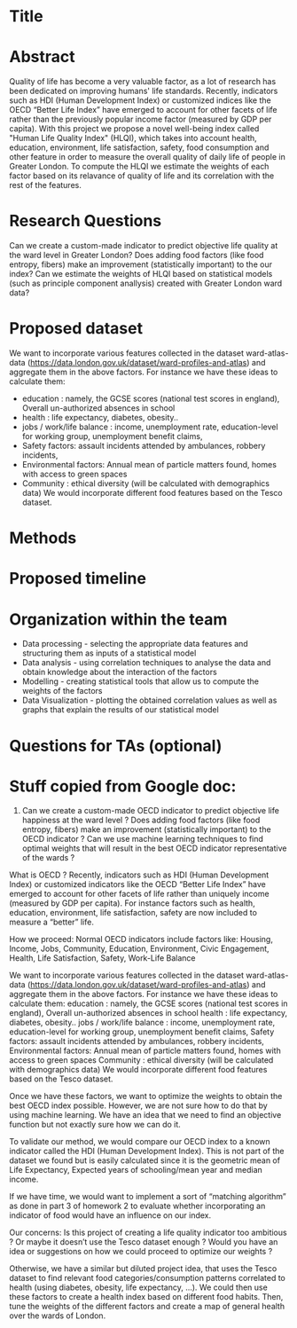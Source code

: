 # Title
# Abstract
Quality of life has become a very valuable factor, as a lot of research has been dedicated on improving humans' life standards. Recently, indicators such as HDI (Human Development Index) or customized indices like the OECD “Better Life Index” have emerged to account for other facets of life rather than the previously popular income factor (measured by GDP per capita). With this project we propose a novel well-being index called "Human Life Quality Index" (HLQI), which takes into account health, education, environment, life satisfaction, safety, food consumption and other feature in order to measure the overall quality of daily life of people in Greater London. To compute the HLQI we estimate the weights of each factor based on its relavance of quality of life and its correlation with the rest of the features. 
# Research Questions
 Can we create a custom-made indicator to predict objective life quality at the ward level in Greater London?
 Does adding food factors (like food entropy, fibers) make an improvement (statistically important) to the our index?
 Can we estimate the weights of HLQI based on statistical models (such as principle component anallysis) created with Greater London ward data?
# Proposed dataset
We want to incorporate various features collected in the dataset ward-atlas-data (https://data.london.gov.uk/dataset/ward-profiles-and-atlas) and aggregate them in the above factors. For instance we have these ideas to calculate them:
* education : namely, the GCSE scores (national test scores in england), Overall un-authorized absences in school 
* health : life expectancy, diabetes, obesity.. 
* jobs / work/life balance : income, unemployment rate, education-level for working group, unemployment benefit claims, 
* Safety factors: assault incidents attended by ambulances, robbery incidents, 
* Environmental factors: Annual mean of particle matters found, homes with access to green spaces
* Community : ethical diversity (will be calculated with demographics data)
We would incorporate different food features based on the Tesco dataset.
# Methods
# Proposed timeline
# Organization within the team
* Data processing - selecting the appropriate data features and structuring them as inputs of a statistical model
* Data analysis - using correlation techniques to analyse the data and obtain knowledge about the interaction of the factors
* Modelling - creating statistical tools that allow us to compute the weights of the factors
* Data Visualization - plotting the obtained correlation values as well as graphs that explain the results of our statistical model
# Questions for TAs (optional)


# Stuff copied from Google doc:
1. Can we create a custom-made OECD indicator to predict objective life happiness at the ward level ? Does adding food factors (like food entropy, fibers) make an improvement (statistically important) to the OECD indicator ? Can we use machine learning techniques to find optimal weights that will result in the best OECD indicator representative of the wards ?

What is OECD ? 
Recently, indicators such as HDI (Human Development Index) or customized indicators like the OECD “Better Life Index” have emerged to account for other facets of life rather than uniquely income (measured by GDP per capita). For instance factors such as health, education, environment, life satisfaction, safety are now included to measure a “better” life.

How we proceed:
Normal OECD indicators include factors like: Housing, Income, Jobs, Community, Education, Environment, Civic Engagement, Health, Life Satisfaction, Safety, Work-Life Balance

We want to incorporate various features collected in the dataset ward-atlas-data (https://data.london.gov.uk/dataset/ward-profiles-and-atlas) and aggregate them in the above factors. For instance we have these ideas to calculate them:
education : namely, the GCSE scores (national test scores in england), Overall un-authorized absences in school 
health : life expectancy, diabetes, obesity.. 
jobs / work/life balance : income, unemployment rate, education-level for working group, unemployment benefit claims, 
Safety factors: assault incidents attended by ambulances, robbery incidents, 
Environmental factors: Annual mean of particle matters found, homes with access to green spaces
Community : ethical diversity (will be calculated with demographics data)
We would incorporate different food features based on the Tesco dataset.

Once we have these factors, we want to optimize the weights to obtain the best OECD index possible. However, we are not sure how to do that by using machine learning. We have an idea that we need to find an objective function but not exactly sure how we can do it. 

To validate our method, we would compare our OECD index to a known indicator called the HDI (Human Development Index). This is not part of the dataset we found but is easily calculated since it is the geometric mean of Life Expectancy, Expected years of schooling/mean year and median income. 

If we have time, we would want to implement a sort of “matching algorithm” as done in part 3 of homework 2 to evaluate whether incorporating an indicator of food would have an influence on our index. 

Our concerns:
Is this project of creating a life quality indicator too ambitious ? Or maybe it doesn’t use the Tesco dataset enough ? Would you have an idea or suggestions on how we could proceed to optimize our weights ? 

Otherwise, we have a similar but diluted project idea, that uses the Tesco dataset to find relevant food categories/consumption patterns correlated to health (using diabetes, obesity, life expectancy, ...). We could then use these factors to create a health index based on different food habits. Then, tune the weights of the different factors and create a map of general health over the wards of London.
